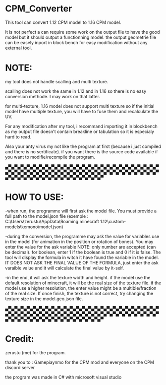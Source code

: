 # CPM_Converter
This tool can convert 1.12 CPM model to 1.16 CPM model.

It is not perfect a can require some work on the output file to have the good model but it should output a functionning model.
the output geometrie file can be easely inport in block bench for easy modification without any external tool.

# NOTE:
my tool does not handle scalling and multi texture.

scalling does not work the same in 1.12 and in 1.16 so there is no easy conversion methode. I may work on that latter.

for multi-texture, 1.16 model does not support multi texture so if the initial model have multiple texture, you will have to fuse them and recalculate the UV.

For any modification after my tool, i recommand importing it in blockbench as my output file doesn't contain breakline or tabulation so it is especialy hard to read.

Also your anty virus my not like the program at first (because i just compiled and there is no sertificate). if you want there is the source code available if you want to modifie/recompile the program.

▄▀▄▀▄▀▄▀▄▀▄▀▄▀▄▀▄▀▄▀▄▀▄▀▄▀▄▀▄▀▄▀▄▀▄▀▄▀▄▀▄▀▄▀▄▀▄▀▄▀▄▀▄▀▄▀▄▀▄▀▄▀▄▀▄▀▄▀▄▀▄▀▄▀▄▀▄▀▄▀▄▀▄▀▄▀▄▀▄▀▄▀▄▀▄▀▄▀▄▀▄▀▄▀▄▀▄▀▄▀▄▀▄▀▄▀▄▀▄▀▄▀▄▀▄▀▄▀▄▀▄▀

# HOW TO USE:

-when run, the programme will first ask the model file.
You must provide a full path to the model.json file (exemple : C:\Users\zerustu\AppData\Roaming\.minecraft 1.12\custom-models\kemono\model.json)

-during the conversion, the programme may ask the value for variables use in the model (for animation in the position or rotation of bones).
You may enter the value for the ask variable
NOTE:   only number are accepted (can be decimal). for boolean, enter 1 if the boolean is true and 0 if it is false.
	The tool will display the formula in witch it have found the variable in the model. IT DOES NOT ASK THE FINAL VALUE OF THE FORMULA, just enter the ask varaible value and it will calculate the final value by it-self.

-in the end, it will ask the texture width and height. if the model use the default resolution of minecraft, it will be the real size of the texture file.
if the model use a higher resolution, the enter value might be a multible/fraction of the real size. If once finish, the texture is not correct, try changing the texture size in the model.geo.json file.

▄▀▄▀▄▀▄▀▄▀▄▀▄▀▄▀▄▀▄▀▄▀▄▀▄▀▄▀▄▀▄▀▄▀▄▀▄▀▄▀▄▀▄▀▄▀▄▀▄▀▄▀▄▀▄▀▄▀▄▀▄▀▄▀▄▀▄▀▄▀▄▀▄▀▄▀▄▀▄▀▄▀▄▀▄▀▄▀▄▀▄▀▄▀▄▀▄▀▄▀▄▀▄▀▄▀▄▀▄▀▄▀▄▀▄▀▄▀▄▀▄▀▄▀▄▀▄▀▄▀▄▀

# Credit:

zerustu (me) for the program.

thank you to :
Gamepiaynmo for the CPM mod
and everyone on the CPM discord server

the program was made in C# with microsoft visual studio
